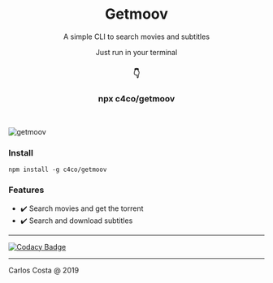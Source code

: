 <h1 align="center">
  Getmoov
</h1>

<p align="center">
  A simple CLI to search movies and subtitles
</p>

<p align="center">
  Just run in your terminal
</p>

<h3 align="center">
  👇
</h3>

<h3 align="center">
  npx c4co/getmoov
</h3>

<br/>

<img
  alt="getmoov"
  src="https://i.imgur.com/FtAMMHM.png"
/>

### Install

```
npm install -g c4co/getmoov
```

### Features

- :heavy_check_mark: Search movies and get the torrent
- :heavy_check_mark: Search and download subtitles

---

[![Codacy Badge](https://app.codacy.com/project/badge/Grade/3f166449751f41f085b563f526476f86)](https://app.codacy.com/gh/carllosnc/getmoov/dashboard?utm_source=gh&utm_medium=referral&utm_content=&utm_campaign=Badge_grade)

---

Carlos Costa @ 2019
